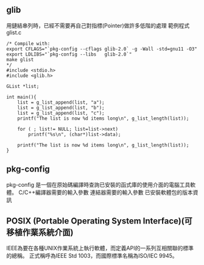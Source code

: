 ## glib
用鏈結串列時，已經不需要再自己對指標(Pointer)做許多低階的處理
範例程式 glist.c
```
/* Compile with:
export CFLAGS="`pkg-config --cflags glib-2.0` -g -Wall -std=gnu11 -O3"
export LDLIBS="`pkg-config --libs   glib-2.0`"
make glist
*/
#include <stdio.h>
#include <glib.h>

GList *list;

int main(){
    list = g_list_append(list, "a");
    list = g_list_append(list, "b");
    list = g_list_append(list, "c");
    printf("The list is now %d items long\n", g_list_length(list));

    for ( ; list!= NULL; list=list->next)
        printf("%s\n", (char*)list->data);

    printf("The list is now %d items long\n", g_list_length(list));
}
```

## pkg-config
pkg-config 是一個在原始碼編譯時查詢已安裝的函式庫的使用介面的電腦工具軟體。
C/C++編譯器需要的輸入參數
連結器需要的輸入參數
已安裝軟體包的版本資訊
## POSIX (Portable Operating System Interface)(可移植作業系統介面)
IEEE為要在各種UNIX作業系統上執行軟體，而定義API的一系列互相關聯的標準的總稱。
正式稱呼為IEEE Std 1003，而國際標準名稱為ISO/IEC 9945。